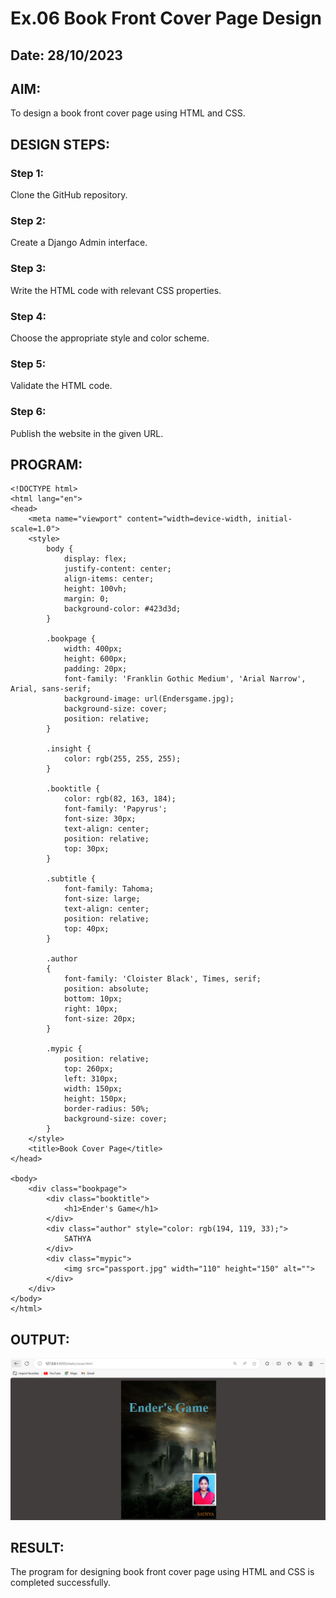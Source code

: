 # Ex.06 Book Front Cover Page Design
## Date: 28/10/2023

## AIM:
To design a book front cover page using HTML and CSS.

## DESIGN STEPS:

### Step 1:
Clone the GitHub repository.

### Step 2:
Create a Django Admin interface.

### Step 3:
Write the HTML code with relevant CSS properties.

### Step 4:
Choose the appropriate style and color scheme.

### Step 5:
Validate the HTML code.

### Step 6:
Publish the website in the given URL.

## PROGRAM:
```
<!DOCTYPE html>
<html lang="en">
<head>
    <meta name="viewport" content="width=device-width, initial-scale=1.0">
    <style>
        body {
            display: flex;
            justify-content: center;
            align-items: center;
            height: 100vh;
            margin: 0;
            background-color: #423d3d;
        }

        .bookpage {
            width: 400px;
            height: 600px;
            padding: 20px;
            font-family: 'Franklin Gothic Medium', 'Arial Narrow', Arial, sans-serif;
            background-image: url(Endersgame.jpg);
            background-size: cover;
            position: relative;
        }

        .insight {
            color: rgb(255, 255, 255);
        }

        .booktitle {
            color: rgb(82, 163, 184);
            font-family: 'Papyrus';
            font-size: 30px;
            text-align: center;
            position: relative;
            top: 30px;
        }

        .subtitle {
            font-family: Tahoma;
            font-size: large;
            text-align: center; 
            position: relative;
            top: 40px;
        }

        .author 
        {
            font-family: 'Cloister Black', Times, serif;
            position: absolute;
            bottom: 10px;
            right: 10px;
            font-size: 20px;
        }

        .mypic {
            position: relative;
            top: 260px; 
            left: 310px;
            width: 150px;
            height: 150px;
            border-radius: 50%; 
            background-size: cover;
        }
    </style>
    <title>Book Cover Page</title>
</head>

<body>
    <div class="bookpage">
        <div class="booktitle">
            <h1>Ender's Game</h1>
        </div>
        <div class="author" style="color: rgb(194, 119, 33);">
            SATHYA
        </div>
        <div class="mypic">
            <img src="passport.jpg" width="110" height="150" alt="">
        </div>
    </div>
</body>
</html>
```
## OUTPUT:
![Alt text](<Screenshot 2023-11-14 210642.png>)

## RESULT:
The program for designing book front cover page using HTML and CSS is completed successfully.
